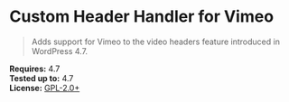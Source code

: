 # Custom Header Handler for Vimeo

> Adds support for Vimeo to the video headers feature introduced in WordPress 4.7.

__Requires:__ 4.7  
__Tested up to:__ 4.7  
__License:__ [GPL-2.0+](https://www.gnu.org/licenses/gpl-2.0.html)
